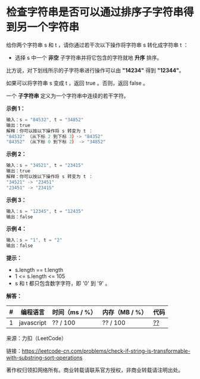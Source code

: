 # 检查字符串是否可以通过排序子字符串得到另一个字符串

给你两个字符串 s 和 t ，请你通过若干次以下操作将字符串 s 转化成字符串 t ：

- 选择 s 中一个 **非空** 子字符串并将它包含的字符就地 **升序** 排序。

比方说，对下划线所示的子字符串进行操作可以由 **"14234"** 得到 **"12344"**。

如果可以将字符串 s 变成 t ，返回 true 。否则，返回 false 。

一个 **子字符串** 定义为一个字符串中连续的若干字符。

**示例 1：**

``` javascript
输入：s = "84532", t = "34852"
输出：true
解释：你可以按以下操作将 s 转变为 t ：
"84532" （从下标 2 到下标 3）-> "84352"
"84352" （从下标 0 到下标 2） -> "34852"
```

**示例 2：**

``` javascript
输入：s = "34521", t = "23415"
输出：true
解释：你可以按以下操作将 s 转变为 t ：
"34521" -> "23451"
"23451" -> "23415"
```

**示例 3：**

``` javascript
输入：s = "12345", t = "12435"
输出：false
```

**示例 4：**

``` javascript
输入：s = "1", t = "2"
输出：false
```

**提示：**

- s.length == t.length
- 1 <= s.length <= 105
- s 和 t 都只包含数字字符，即 '0' 到 '9' 。

**解答：**

**#**|**编程语言**|**时间（ms / %）**|**内存（MB / %）**|**代码**
--|--|--|--|--
1|javascript|?? / 100|?? / 100|[??](./javascript/ac_v1.js)

来源：力扣（LeetCode）

链接：https://leetcode-cn.com/problems/check-if-string-is-transformable-with-substring-sort-operations

著作权归领扣网络所有。商业转载请联系官方授权，非商业转载请注明出处。
